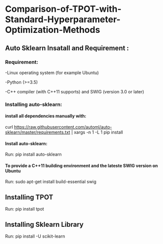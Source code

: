 # Comparison-of-TPOT-with-Standard-Hyperparameter-Optimization-Methods

## Auto Sklearn Insatall and Requirement :

### Requirement:
-Linux operating system (for example Ubuntu)

-Python (>=3.5)

-C++ compiler (with C++11 supports) and SWIG (version 3.0 or later)


### Installing auto-sklearn:
#### install all dependencies manually with:
curl https://raw.githubusercontent.com/automl/auto-sklearn/master/requirements.txt | xargs -n 1 -L 1 pip install

#### Install auto-sklearn:
Run: pip install auto-sklearn


#### To provide a C++11 building environment and the lateste SWIG version on Ubuntu
Run: sudo apt-get install build-essential swig


## Installing TPOT
Run: pip install tpot
## Installing Sklearn Library
Run: pip install -U scikit-learn
